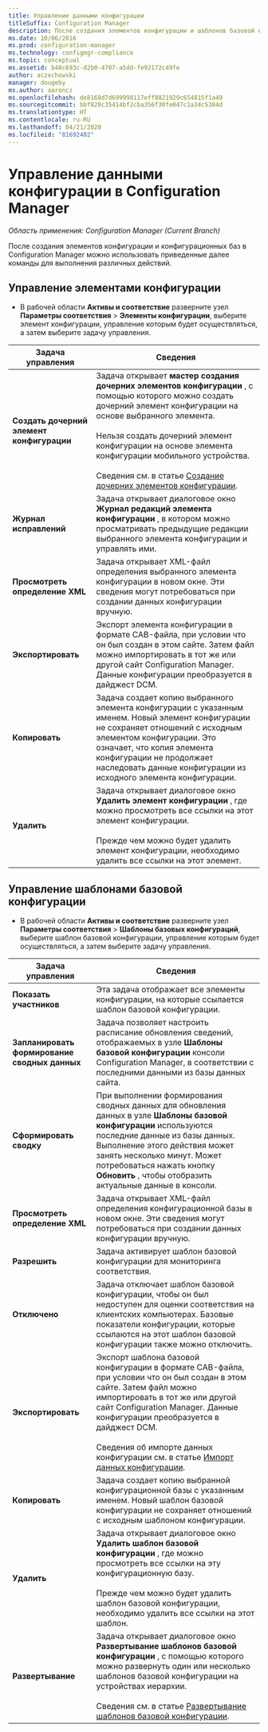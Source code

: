 ```yaml
---
title: Управление данными конфигурации
titleSuffix: Configuration Manager
description: После создания элементов конфигурации и шаблонов базовой конфигурации в Configuration Manager можно использовать другие команды для выполнения различных действий.
ms.date: 10/06/2016
ms.prod: configuration-manager
ms.technology: configmgr-compliance
ms.topic: conceptual
ms.assetid: b48c693c-d2b0-4707-a5dd-fe92172c49fe
author: aczechowski
manager: dougeby
ms.author: aaroncz
ms.openlocfilehash: de8168d7d699998117eff8821929c654815f1a49
ms.sourcegitcommit: bbf820c35414bf2cba356f30fe047c1a34c5384d
ms.translationtype: HT
ms.contentlocale: ru-RU
ms.lasthandoff: 04/21/2020
ms.locfileid: "81692402"
---
```

# <a name="manage-configuration-data-in-configuration-manager"></a>Управление данными конфигурации в Configuration Manager

*Область применения: Configuration Manager (Current Branch)*

После создания элементов конфигурации и конфигурационных баз в Configuration Manager можно использовать приведенные далее команды для выполнения различных действий.  

## <a name="manage-configuration-items"></a>Управление элементами конфигурации  

-   В рабочей области **Активы и соответствие** разверните узел **Параметры соответствия** > **Элементы конфигурации**, выберите элемент конфигурации, управление которым будет осуществляться, а затем выберите задачу управления.  

|Задача управления|Сведения|  
|---------------------|-------------|  
|**Создать дочерний элемент конфигурации**|Задача открывает **мастер создания дочерних элементов конфигурации** , с помощью которого можно создать дочерний элемент конфигурации на основе выбранного элемента.<br /><br /> Нельзя создать дочерний элемент конфигурации на основе элемента конфигурации мобильного устройства.<br /><br /> Сведения см. в статье [Создание дочерних элементов конфигурации](../../compliance/deploy-use/create-child-configuration-items.md).|  
|**Журнал исправлений**|Задача открывает диалоговое окно **Журнал редакций элемента конфигурации** , в котором можно просматривать предыдущие редакции выбранного элемента конфигурации и управлять ими.|  
|**Просмотреть определение XML**|Задача открывает XML-файл определения выбранного элемента конфигурации в новом окне. Эти сведения могут потребоваться при создании данных конфигурации вручную.|  
|**Экспортировать**|Экспорт элемента конфигурации в формате CAB-файла, при условии что он был создан в этом сайте. Затем файл можно импортировать в тот же или другой сайт Configuration Manager. Данные конфигурации преобразуется в дайджест DCM.|  
|**Копировать**|Задача создает копию выбранного элемента конфигурации с указанным именем. Новый элемент конфигурации не сохраняет отношений с исходным элементом конфигурации. Это означает, что копия элемента конфигурации не продолжает наследовать данные конфигурации из исходного элемента конфигурации.|  
|**Удалить**|Задача открывает диалоговое окно **Удалить элемент конфигурации** , где можно просмотреть все ссылки на этот элемент конфигурации.<br /><br /> Прежде чем можно будет удалить элемент конфигурации, необходимо удалить все ссылки на этот элемент.|  

## <a name="manage-configuration-baselines"></a>Управление шаблонами базовой конфигурации  

-   В рабочей области **Активы и соответствие** разверните узел **Параметры соответствия** > **Шаблоны базовых конфигураций**, выберите шаблон базовой конфигурации, управление которым будет осуществляться, а затем выберите задачу управления.  


|Задача управления|Сведения|  
|---------------------|-------------|  
|**Показать участников**|Эта задача отображает все элементы конфигурации, на которые ссылается шаблон базовой конфигурации.|  
|**Запланировать формирование сводных данных**|Задача позволяет настроить расписание обновления сведений, отображаемых в узле **Шаблоны базовой конфигурации** консоли Configuration Manager, в соответствии с последними данными из базы данных сайта.|  
|**Сформировать сводку**|При выполнении формирования сводных данных для обновления данных в узле **Шаблоны базовой конфигурации** используются последние данные из базы данных. Выполнение этого действия может занять несколько минут. Может потребоваться нажать кнопку **Обновить** , чтобы отобразить актуальные данные в консоли.|  
|**Просмотреть определение XML**|Задача открывает XML-файл определения конфигурационной базы в новом окне. Эти сведения могут потребоваться при создании данных конфигурации вручную.|  
|**Разрешить**|Задача активирует шаблон базовой конфигурации для мониторинга соответствия.|  
|**Отключено**|Задача отключает шаблон базовой конфигурации, чтобы он был недоступен для оценки соответствия на клиентских компьютерах. Базовые показатели конфигурации, которые ссылаются на этот шаблон базовой конфигурации также можно отключить.|  
|**Экспортировать**|Экспорт шаблона базовой конфигурации в формате CAB-файла, при условии что он был создан в этом сайте. Затем файл можно импортировать в тот же или другой сайт Configuration Manager. Данные конфигурации преобразуется в дайджест DCM.<br /><br /> Сведения об импорте данных конфигурации см. в статье [Импорт данных конфигурации](../../compliance/deploy-use/import-configuration-data.md).|  
|**Копировать**|Задача создает копию выбранной конфигурационной базы с указанным именем. Новый шаблон базовой конфигурации не сохраняет отношений с исходным шаблоном конфигурации.|  
|**Удалить**|Задача открывает диалоговое окно **Удалить шаблон базовой конфигурации** , где можно просмотреть все ссылки на эту конфигурационную базу.<br /><br /> Прежде чем можно будет удалить шаблон базовой конфигурации, необходимо удалить все ссылки на этот шаблон.|  
|**Развертывание**|Задача открывает диалоговое окно **Развертывание шаблонов базовой конфигурации** , с помощью которого можно развернуть один или несколько шаблонов базовой конфигурации на устройствах иерархии.<br /><br /> Сведения см. в статье [Развертывание шаблонов базовой конфигурации](../../compliance/deploy-use/deploy-configuration-baselines.md).|  
